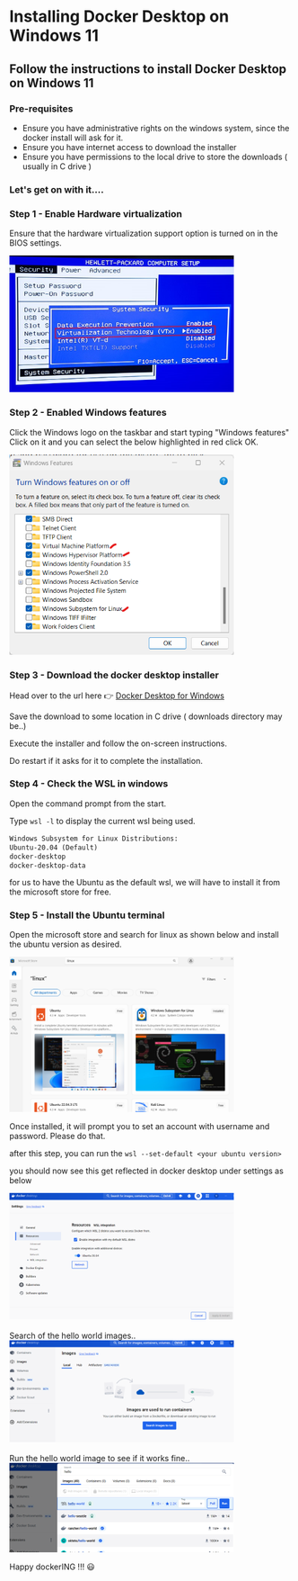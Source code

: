 # Installing Docker Desktop on Windows 11

## Follow the instructions to install Docker Desktop on Windows 11

### Pre-requisites
- Ensure you have administrative rights on the windows system, since the docker install will ask for it.
- Ensure you have internet access to download the installer
- Ensure you have permissions to the local drive to store the downloads ( usually in C drive )

### Let's get on with it....


### Step 1 - Enable Hardware virtualization
 
Ensure that the hardware virtualization support option is turned on in the BIOS settings.

 <img src="./biossetting.jpg" width="400" alt="Bios">


### Step 2 - Enabled Windows features
 
Click the Windows logo on the taskbar and start typing
"Windows features"
Click on it and you can select the below highlighted in red
click OK.

<img src="./windowsfeatures.png" width="400" alt="Diagram">

### Step 3 - Download the docker desktop installer

Head over to the url here :point_right: [Docker Desktop for Windows](https://docs.docker.com/desktop/install/windows-install/)  

Save the download to some location in C drive ( downloads directory may be..)

Execute the installer and follow the on-screen instructions.

Do restart if it asks for it to complete the installation.

### Step 4 - Check the WSL in windows

Open the command prompt from the start.

Type `wsl -l` to display the current wsl being used.

``` 
Windows Subsystem for Linux Distributions:
Ubuntu-20.04 (Default)
docker-desktop
docker-desktop-data 
```
for us to have the Ubuntu as the default wsl, we will have to install it from the microsoft store for free.

### Step 5 - Install the Ubuntu terminal

Open the microsoft store and search for linux as shown below and install the ubuntu version as desired.

<img src="./ubuntu.png" width="400" alt="Diagram">

Once installed, it will prompt you to set an account with username and password. Please do that.

after this step, you can run the `wsl --set-default <your ubuntu version>`

you should now see this get reflected in docker desktop under settings as below

<img src="./dockerwslubuntu.png" width="400" alt="Diagram">

<br>
<br>
Search of the hello world images..
<img src="./searchimages.png" width="400" alt="Diagram">

<br>
<br>
Run the hello world image to see if it works fine..

<img src="./helloworld.png" width="400" alt="Diagram">


Happy dockerING !!! :smiley: